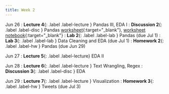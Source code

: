```yaml
---
title: Week 2
---
```


Jun 26
: **Lecture 4**{: .label .label-lecture } Pandas III, EDA I
: **Discussion 2**{: .label .label-disc } Pandas [worksheet](https://drive.google.com/file/d/1Nv371VvjkEVN_hnnbxwFrJ2bZ4NsW0QB/view?usp=sharing){:target="_blank"}, [worksheet notebook](https://data100.datahub.berkeley.edu/hub/user-redirect/git-pull?repo=https%3A%2F%2Fgithub.com%2FDS-100%2Fsu23-materials&branch=main&urlpath=lab%2Ftree%2Fsu23-materials%2Fdisc%2Fdisc02%2Fdisc02-worksheet-blank.ipynb){:target="_blank"}
: **Lab 2**{: .label .label-lab } Pandas (due Jul 1)
: **Lab 3**{: .label .label-lab } Data Cleaning and EDA (due Jul 1)
: **Homework 2**{: .label .label-hw } Pandas (due Jun 29)

Jun 27
: **Lecture 5**{: .label .label-lecture} EDA II

Jun 28
: **Lecture 6**{: .label .label-lecture } Text Wrangling, Regex
: **Discussion 3**{: .label .label-disc } EDA

Jun 29
: **Lecture 7**{: .label .label-lecture } Visualization
: **Homework 3**{: .label .label-hw } Tweets (due Jul 3)
